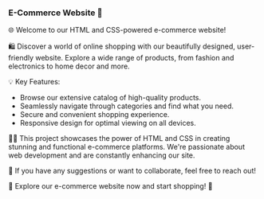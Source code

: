 ### E-Commerce Website 🛒

🌐 Welcome to our HTML and CSS-powered e-commerce website!

🛍️ Discover a world of online shopping with our beautifully designed, user-friendly website. Explore a wide range of products, from fashion and electronics to home decor and more.

💡 Key Features:
- Browse our extensive catalog of high-quality products.
- Seamlessly navigate through categories and find what you need.
- Secure and convenient shopping experience.
- Responsive design for optimal viewing on all devices.

👨‍💻 This project showcases the power of HTML and CSS in creating stunning and functional e-commerce platforms. We're passionate about web development and are constantly enhancing our site.

🔧 If you have any suggestions or want to collaborate, feel free to reach out!

🌟 Explore our e-commerce website now and start shopping! 🚀



